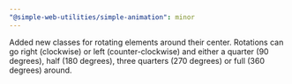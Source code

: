 ```yaml
---
"@simple-web-utilities/simple-animation": minor
---
```


Added new classes for rotating elements around their center. Rotations can go right (clockwise) or left (counter-clockwise) and either a quarter (90 degrees), half (180 degrees), three quarters (270 degrees) or full (360 degrees) around.

